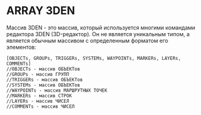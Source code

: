 # ARRAY 3DEN
Массив 3DEN - это массив, который используется многими командами редактора 3DEN (3D-редактор). Он не является уникальным типом, а является обычным массивом с определенным форматом его элементов:
```
[OBJECTs, GROUPs, TRIGGERs, SYSTEMs, WAYPOINTs, MARKERs, LAYERs, COMMENTs]
//OBJECTs - массив ОБЪЕКТов
//GROUPs - массив ГРУПП
//TRIGGERs - массив ОБЪЕКТов
//SYSTEMs - массив ОБЪЕКТов
//WAYPOINTs - массив МАРШРУТНЫХ ТОЧЕК
//MARKERs - массив СТРОК
//LAYERs - массив ЧИСЕЛ
//COMMENTs - массив ЧИСЕЛ
```